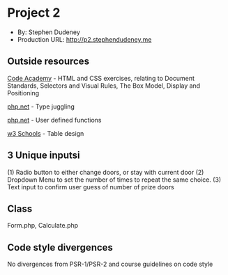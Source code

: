 # Project 2
+ By: Stephen Dudeney
+ Production URL: <http://p2.stephendudeney.me>

## Outside resources
[Code Academy](https://www.codecademy.com) - HTML and CSS exercises, relating to Document Standards, Selectors and Visual Rules, The Box Model, Display and Positioning

[php.net](http://php.net/manual/en/language.types.type-juggling.php) - Type juggling

[php.net](http://php.net/manual/en/functions.user-defined.php) - User defined functions

[w3 Schools](http://php.net/manual/en/functions.user-defined.php) - Table design


## 3 Unique inputsi
(1) Radio button to either change doors, or stay with current door (2) Dropdown Menu to set the number of times to repeat the same choice. (3) Text input to confirm user guess of number of prize doors

## Class
Form.php, Calculate.php

## Code style divergences
No divergences from PSR-1/PSR-2 and course guidelines on code style
